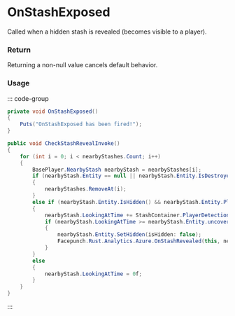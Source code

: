 # OnStashExposed
<Badge type="info" text="Entity"/><Badge type="danger" text="Carbon Compatible"/><Badge type="warning" text="Oxide Compatible"/>
Called when a hidden stash is revealed (becomes visible to a player).

### Return
Returning a non-null value cancels default behavior.

### Usage
::: code-group
```csharp [Example]
private void OnStashExposed()
{
	Puts("OnStashExposed has been fired!");
}
```
```csharp [Source — Assembly-CSharp @ BasePlayer]
public void CheckStashRevealInvoke()
{
	for (int i = 0; i < nearbyStashes.Count; i++)
	{
		BasePlayer.NearbyStash nearbyStash = nearbyStashes[i];
		if (nearbyStash.Entity == null || nearbyStash.Entity.IsDestroyed)
		{
			nearbyStashes.RemoveAt(i);
		}
		else if (nearbyStash.Entity.IsHidden() && nearbyStash.Entity.PlayerInRange(this))
		{
			nearbyStash.LookingAtTime += StashContainer.PlayerDetectionTickRate;
			if (nearbyStash.LookingAtTime >= nearbyStash.Entity.uncoverTime)
			{
				nearbyStash.Entity.SetHidden(isHidden: false);
				Facepunch.Rust.Analytics.Azure.OnStashRevealed(this, nearbyStash.Entity);
			}
		}
		else
		{
			nearbyStash.LookingAtTime = 0f;
		}
	}
}

```
:::
